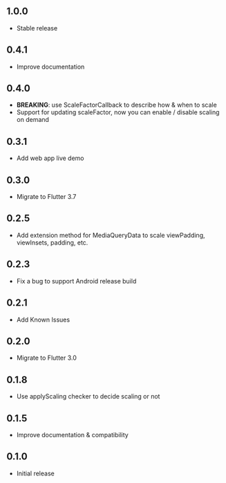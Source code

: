 ## 1.0.0

* Stable release

## 0.4.1

* Improve documentation

## 0.4.0

* **BREAKING**: use ScaleFactorCallback to describe how & when to scale
* Support for updating scaleFactor, now you can enable / disable scaling on demand

## 0.3.1

* Add web app live demo

## 0.3.0

* Migrate to Flutter 3.7

## 0.2.5

* Add extension method for MediaQueryData to scale viewPadding, viewInsets, padding, etc.
  
## 0.2.3

* Fix a bug to support Android release build

## 0.2.1

* Add Known Issues

## 0.2.0

* Migrate to Flutter 3.0

## 0.1.8

* Use applyScaling checker to decide scaling or not

## 0.1.5

* Improve documentation & compatibility

## 0.1.0

* Initial release